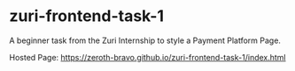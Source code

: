 # zuri-frontend-task-1
A beginner task from the Zuri Internship to style a Payment Platform Page.

Hosted Page: https://zeroth-bravo.github.io/zuri-frontend-task-1/index.html
